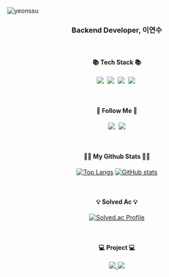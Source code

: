 ![yeonssu](https://capsule-render.vercel.app/api?type=waving&height=200&text=yeonssu&fontAlign=80&fontAlignY=40&color=gradient)


<h3 align="center">Backend Developer, 이연수</h3>
<br>
<h4 align="center">📚 Tech Stack 📚</h4>
<p align="center">
  <img src="https://img.shields.io/badge/Java-007396?style=flat-square&logo=Java&logoColor=white"/></a>&nbsp
  <img src="https://img.shields.io/badge/Python-3766AB?style=flat-square&logo=Python&logoColor=white"/></a>&nbsp
  <img src="https://img.shields.io/badge/SpringBoot-6DB33F?style=flat-square&logo=SpringBoot&logoColor=white"/></a>&nbsp 
  <img src="https://img.shields.io/badge/Mysql-E6B91E?style=flat-square&logo=MySql&logoColor=white"/></a>&nbsp 
</p>
<br>
<h4 align="center">🌈 Follow Me 🌈</h4>
<p align="center">
  <a href="https://closed-ostrich-ac1.notion.site/Yeon-s-blog-dd07e49f460149d3a1fe7c5fb0b82b03?pvs=4"><img src="https://img.shields.io/badge/Tech%20Blog-11B48A?style=flat-square&logo=Vimeo&logoColor=white&link=https://closed-ostrich-ac1.notion.site/Yeon-s-blog-dd07e49f460149d3a1fe7c5fb0b82b03?pvs=4"/></a>&nbsp
  <a href="mailto:dustn7197@naver.com"><img src="https://img.shields.io/badge/Email-d14836?style=flat-square&logo=Gmail&logoColor=white&link=dustn7197@naver.com"/></a>
</p>
<br>
<h4 align="center">👩‍💻 My Github Stats 👩‍💻</h4>
<div align="center">

[![Top Langs](https://github-readme-stats.vercel.app/api/top-langs/?username=yeonssu&layout=compact)](https://github.com/yeonssu/github-readme-stats) [![GitHub stats](https://github-readme-stats.vercel.app/api?username=yeonssu&hide_title=true&show_icons=true&include_all_commits=true&disable_animations=true&theme=vue)](https://github.com/anuraghazra/github-readme-stats)
</div>
</p>
<br>
<h4 align="center">💡 Solved Ac 💡</h4>
<div align="center">

[![Solved.ac Profile](http://mazassumnida.wtf/api/v2/generate_badge?boj=dustn7197)](https://solved.ac/dustn7197/)
</div>
<br>
<h4 align="center">💻 Project 💻</h4>
<div align=center>
	<a href="https://github.com/codestates-seb/seb43_main_027">
    	<img src="https://img.shields.io/badge/INDDYBUDDY-181717?style=for-the-badge&logo=github&logoColor=white">	
  </a>
  <a href="https://github.com/codestates-seb/seb43_pre_035">
    <img src="https://img.shields.io/badge/OWLY-181717?style=for-the-badge&logo=github&logoColor=white">	
  </a>
</div>
